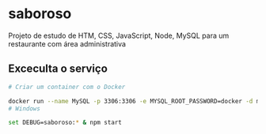 # saboroso
 Projeto de estudo de HTM, CSS, JavaScript, Node, MySQL para um restaurante com área administrativa


 ## Exceculta o serviço

 ```bash
 # Criar um container com o Docker

 docker run --name MySQL -p 3306:3306 -e MYSQL_ROOT_PASSWORD=docker -d mysql:latest
 # Windows 
 
 set DEBUG=saboroso:* & npm start
 ```

